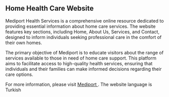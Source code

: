 ## Home Health Care Website

Mediport Health Services is a comprehensive online resource dedicated to providing essential information about home care services. The website features key sections, including Home, About Us, Services, and Contact, designed to inform individuals seeking professional care in the comfort of their own homes.

The primary objective of Mediport is to educate visitors about the range of services available to those in need of home care support. This platform aims to facilitate access to high-quality health services, ensuring that individuals and their families can make informed decisions regarding their care options.

For more information, please visit <a href="https://mediportsaglikhizmetleri.com"> Mediport <a/>. The website language is Turkish
